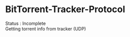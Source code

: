BitTorrent-Tracker-Protocol
===========================
Status : Incomplete<br/>
Getting torrent info from tracker (UDP) 
